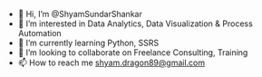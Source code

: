 - 👋 Hi, I’m @ShyamSundarShankar
- 👀 I’m interested in Data Analytics, Data Visualization & Process Automation
- 🌱 I’m currently learning Python, SSRS
- 💞️ I’m looking to collaborate on Freelance Consulting, Training
- 📫 How to reach me shyam.dragon89@gmail.com

<!---
ShyamSundarShankar/ShyamSundarShankar is a ✨ special ✨ repository because its `README.md` (this file) appears on your GitHub profile.
You can click the Preview link to take a look at your changes.
--->

